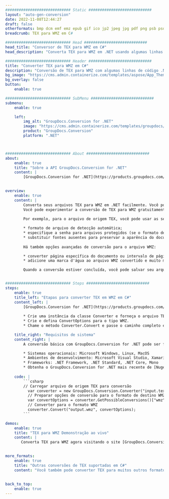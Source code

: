 ```yaml
---
############################# Static ############################
layout: "auto-gen-conversion"
date: 2022-11-08T12:44:27
draft: false
otherformats: bmp dcm emf emz epub gif ico jp2 jpeg jpg pdf png psb psd svg svgz tex tga tif tiff webp wmf wmz xps
breadcrumb: TEX para WMZ em C#

############################# Head ############################
head_title: "Conversor de TEX para WMZ em C#"
head_description: "Converta TEX para WMZ em .NET usando algumas linhas de código. Use a API de conversão de documentos do GroupDocs para converter mais de 160 formatos de arquivo."

############################# Header ############################
title: "Converter TEX para WMZ em C#"
description: "Conversão de TEX para WMZ com algumas linhas de código .NET"
bg_image: "https://cms.admin.containerize.com/templates/aspose/App_Themes/V3/images/bg/header1.png"
bg_overlay: false
button:
    enable: true

############################# SubMenu ############################
submenu:
    enable: true

    left:
        img_alt: "GroupDocs.Conversion for .NET"
        image: "https://cms.admin.containerize.com/templates/groupdocs/images/product-logos/90x90-noborder/groupdocs-conversion-net.png"
        product: "GroupDocs.Conversion"
        platform: ".NET"



############################# About ############################
about:
    enable: true
    title: "Sobre a API GroupDocs.Conversion for .NET"
    content: |
        [GroupDocs.Conversion for .NET](https://products.groupdocs.com/conversion/net/) pode ser usado para converter Microsoft Word, Excel, PowerPoint, PDF, Visio e outros formatos. GroupDocs.Conversion é uma API independente que é adequada para sistemas internos e de back-end onde é necessário alto desempenho. Não depende de nenhum software como Microsoft ou Open Office.
    

overview:
    enable: true
    content: |
        Converta seus arquivos TEX para WMZ em .NET facilmente. Você pode usar apenas algumas linhas de código C# em qualquer plataforma de sua escolha, como - Windows, Linux, macOS.
        Você pode experimentar a conversão de TEX para WMZ gratuitamente e avaliar a qualidade dos resultados da conversão. Juntamente com cenários de conversão de arquivo simples, você pode tentar opções mais avançadas para carregar o arquivo de origem TEX e para salvar o resultado de saída WMZ. 
        
        Por exemplo, para o arquivo de origem TEX, você pode usar as seguintes opções de carregamento:

        * formato de arquivo de detecção automática;
        * especifique a senha para arquivos protegidos (se o formato de arquivo suportar);
        * substituir fontes ausentes para preservar a aparência do documento.
        
        Há também opções avançadas de conversão para o arquivo WMZ:

        * converter página específica do documento ou intervalo de páginas;
        * adicione uma marca d'água ao arquivo WMZ convertido e muito mais.

        Quando a conversão estiver concluída, você pode salvar seu arquivo WMZ no caminho do arquivo local ou em qualquer armazenamento de terceiros, como FTP, Amazon S3, Google Drive, Dropbox etc. Observe - para converter TEX para {{ TO}} não há necessidade de nenhum software adicional instalado - como MS Office, Open Office, Adobe Acrobat Reader etc.


############################# Steps ############################
steps:
    enable: true
    title_left: "Etapas para converter TEX em WMZ em C#"
    content_left: |
        [GroupDocs.Conversion for .NET](https://products.groupdocs.com/conversion/net/) torna mais fácil para os desenvolvedores converter um arquivo TEX para WMZ com algumas linhas de código.
        
        * Crie uma instância da classe Converter e forneça o arquivo TEX com o caminho completo
        * Crie e defina ConvertOptions para o tipo WMZ.
        * Chame o método Converter.Convert e passe o caminho completo e o formato (WMZ) como parâmetro

    title_right: "Requisitos de sistema"
    content_right: |
        A conversão básica com GroupDocs.Conversion for .NET pode ser feita em apenas algumas etapas simples. Nossas APIs são suportadas em todas as principais plataformas e sistemas operacionais. Antes de executar o código abaixo, certifique-se de ter os seguintes pré-requisitos instalados em seu sistema.

        * Sistemas operacionais: Microsoft Windows, Linux, MacOS
        * Ambientes de desenvolvimento: Microsoft Visual Studio, Xamarin, MonoDevelop
        * Frameworks: .NET Framework, .NET Standard, .NET Core, Mono
        * Obtenha o GroupDocs.Conversion for .NET mais recente de [Nuget](https://www.nuget.org/packages/groupdocs.conversion)
         
    code: |
        ```csharp    
        // Carregar arquivo de origem TEX para conversão
          var converter = new GroupDocs.Conversion.Converter("input.tex");
          // Preparar opções de conversão para o formato de destino WMZ
          var convertOptions = converter.GetPossibleConversions()["wmz"].ConvertOptions;
          // Converter para o formato WMZ
          converter.Convert("output.wmz", convertOptions);
        ```

demos:
    enable: true
    title: "TEX para WMZ Demonstração ao vivo"
    content: |
       Converta TEX para WMZ agora visitando o site [GroupDocs.Conversion App](https://products.groupdocs.app/conversion/family). A demonstração online tem as seguintes vantagens
          

more_formats:
    enable: true
    title: "Outras conversões de TEX suportadas em C#"
    content: "Você também pode converter TEX para muitos outros formatos de arquivo. Por favor, veja a lista abaixo."
       
       
back_to_top:
    enable: true
---
```


